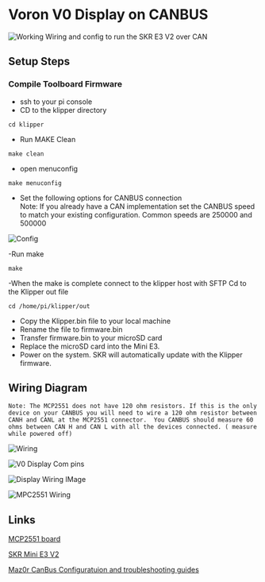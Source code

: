 # Voron V0 Display on CANBUS

![Working](/Images/replaceme.jpg)
Wiring and config to run the SKR E3 V2 over CAN

## Setup Steps

### Compile Toolboard Firmware
- ssh to your pi console
- CD to the klipper directory
```
cd klipper
```
- Run MAKE Clean
```
make clean
```
- open menuconfig
```
make menuconfig
```
- Set the following options for CANBUS connection  
    Note: If you already have a CAN implementation set the CANBUS speed to match your existing configuration. Common speeds are 250000 and 500000

![Config](/Images/V0Display_CAN_Config.jpg)

-Run make
```
make
```
-When the make is complete connect to the klipper host with SFTP 
Cd to the Klipper out file
```
cd /home/pi/klipper/out
```
- Copy the Klipper.bin file to your local machine 
- Rename the file to firmware.bin
- Transfer firmware.bin to your microSD card
- Replace the microSD card into the Mini E3.
- Power on the system. SKR will automatically update with the Klipper firmware.

## Wiring Diagram

    Note: The MCP2551 does not have 120 ohm resistors. If this is the only device on your CANBUS you will need to wire a 120 ohm resistor between CANH and CANL at the MCP2551 connector.  You CANBUS should measure 60 ohms between CAN H and CAN L with all the devices connected. ( measure while powered off) 

![Wiring](Images/V0Display_CAN_Wiring.jpg)      

![V0 Display Com pins](/Images/V0_Display_com_pins.jpg)

![Display Wiring IMage](/Images/V0_Display_Wiring.jpg)

![MPC2551 Wiring](/Images/MCP2551_CAN_Tran_wiring.jpg)


## Links  

  [MCP2551 board](https://www.aliexpress.com/item/2255800362518857.html?spm=a2g0o.order_list.0.0.21ef1802WJAiGd)
  
  [SKR Mini E3 V2](https://github.com/bigtreetech/BIGTREETECH-SKR-mini-E3/tree/master/hardware/BTT%20SKR%20MINI%20E3%20V2.0/Hardware)
  
  [Maz0r CanBus Configuratuion and troubleshooting guides](https://maz0r.github.io/klipper_canbus/)
